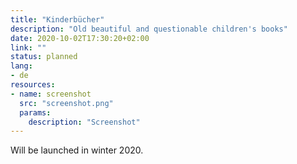 ```yaml
---
title: "Kinderbücher"
description: "Old beautiful and questionable children's books"
date: 2020-10-02T17:30:20+02:00
link: ""
status: planned
lang:
- de
resources:
- name: screenshot
  src: "screenshot.png"
  params:
    description: "Screenshot"
---
```

Will be launched in winter 2020.
